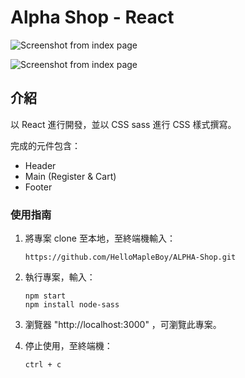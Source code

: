 # Alpha Shop - React

![Screenshot from index page ](./assets/images/Alpha-Shop.png)

![Screenshot from index page ](./assets/images/Alpha-Shop-RWD.png)

## 介紹

以 React 進行開發，並以 CSS sass 進行 CSS 樣式撰寫。

完成的元件包含：

- Header
- Main (Register & Cart)
- Footer

### 使用指南

1. 將專案 clone 至本地，至終端機輸入：

   ```
   https://github.com/HelloMapleBoy/ALPHA-Shop.git
   ```

2. 執行專案，輸入：

   ```
   npm start
   npm install node-sass
   ```

3. 瀏覽器 "http://localhost:3000" ，可瀏覽此專案。

4. 停止使用，至終端機：
   ```
   ctrl + c
   ```
